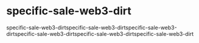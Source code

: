 # specific-sale-web3-dirt
specific-sale-web3-dirtspecific-sale-web3-dirtspecific-sale-web3-dirtspecific-sale-web3-dirtspecific-sale-web3-dirtspecific-sale-web3-dirt

